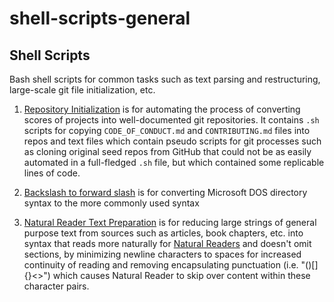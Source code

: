 # shell-scripts-general

## Shell Scripts

Bash shell scripts for common tasks such as text parsing and restructuring, large-scale git file initialization, etc.

1. [Repository Initialization](repository-initialization) is for automating the process of converting scores of projects into well-documented git repositories. It contains `.sh` scripts for copying `CODE_OF_CONDUCT.md` and `CONTRIBUTING.md` files into repos and text files which contain pseudo scripts for git processes such as cloning original seed repos from GitHub that could not be as easily automated in a full-fledged `.sh` file, but which contained some replicable lines of code.

2. [Backslash to forward slash](text-manipulation/slashes/backslash-to-forward-slash) is for converting Microsoft DOS directory syntax to the more commonly used syntax

3. [Natural Reader Text Preparation](text-manipulation/natural-reader) is for reducing large strings of general purpose text from sources such as articles, book chapters, etc. into syntax that reads more naturally for [Natural Readers](https://www.naturalreaders.com/online/) and doesn't omit sections, by minimizing newline characters to spaces for increased continuity of reading and removing encapsulating punctuation (i.e. "()[]{}<>") which causes Natural Reader to skip over content within these character pairs.
